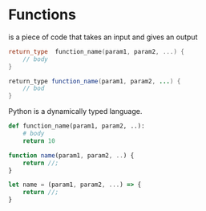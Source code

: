 # Functions

is a piece of code that takes an input and gives an output

```c++
return_type  function_name(param1, param2, ...) {
    // body
}
```

```java
return_type function_name(param1, param2, ...) {
    // bod
}
```

Python is a dynamically typed language.
```py
def function_name(param1, param2, ..):
    # body
    return 10
```

```js
function name(param1, param2, ..) {
    return //;
}

let name = (param1, param2, ...) => {
    return //;
}
```